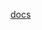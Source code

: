 [docs](https://raw.githubusercontent.com/MikalaiYatsyna/terraform-kubernetes-external-dns/master/README.md ':include')